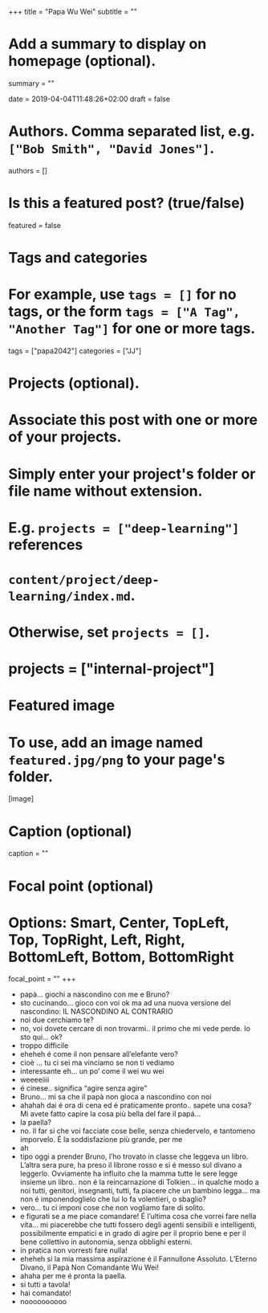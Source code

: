+++
title = "Papa Wu Wei"
subtitle = ""

# Add a summary to display on homepage (optional).
summary = ""

date = 2019-04-04T11:48:26+02:00
draft = false

# Authors. Comma separated list, e.g. `["Bob Smith", "David Jones"]`.
authors = []

# Is this a featured post? (true/false)
featured = false

# Tags and categories
# For example, use `tags = []` for no tags, or the form `tags = ["A Tag", "Another Tag"]` for one or more tags.
tags = ["papa2042"]
categories = ["JJ"]

# Projects (optional).
#   Associate this post with one or more of your projects.
#   Simply enter your project's folder or file name without extension.
#   E.g. `projects = ["deep-learning"]` references 
#   `content/project/deep-learning/index.md`.
#   Otherwise, set `projects = []`.
# projects = ["internal-project"]

# Featured image
# To use, add an image named `featured.jpg/png` to your page's folder. 
[image]
  # Caption (optional)
  caption = ""

  # Focal point (optional)
  # Options: Smart, Center, TopLeft, Top, TopRight, Left, Right, BottomLeft, Bottom, BottomRight
  focal_point = ""
+++

- papà... giochi a nascondino con me e Bruno?
- sto cucinando... gioco con voi ok ma ad una nuova versione del nascondino: IL NASCONDINO AL CONTRARIO
- noi due cerchiamo te?
- no, voi dovete cercare di non trovarmi.. il primo che mi vede perde. Io sto qui... ok?
- troppo difficile
- eheheh é come il non pensare all’elefante vero?
- cioè ... tu ci sei ma vinciamo se non ti vediamo
- interessante eh... un po’ come il wei wu wei
- weeeeiiii
- é cinese.. significa “agire senza agire”
- Bruno... mi sa che il papà non gioca a nascondino con noi
- ahahah dai é ora di cena ed é praticamente pronto.. sapete una cosa? Mi avete fatto capire la cosa più bella del fare il papá...
- la paella?
- no. Il far si che voi facciate cose belle, senza chiedervelo, e tantomeno imporvelo. É la soddisfazione più grande, per me
- ah
- tipo oggi a prender Bruno, l’ho trovato in classe che leggeva un libro. L’altra sera pure, ha preso il librone rosso e si é messo sul divano a leggerlo. Ovviamente ha influito che la mamma tutte le sere legge insieme un libro.. non é la reincarnazione di Tolkien... in qualche modo a noi tutti, genitori, insegnanti, tutti, fa piacere che un bambino legga... ma non é imponendoglielo che lui lo fa volentieri, o sbaglio?
- vero... tu ci imponi cose che non vogliamo fare di solito.
- e figurati se a me piace comandare! É l’ultima cosa che vorrei fare nella vita... mi piacerebbe che tutti fossero degli agenti sensibili e intelligenti, possibilmente empatici e in grado di agire per il proprio bene e per il bene collettivo in autonomia, senza obblighi esterni.
- in pratica non vorresti fare nulla!
- eheheh si la mia massima aspirazione é il Fannullone Assoluto. L’Eterno Divano, il Papà Non Comandante Wu Wei!
- ahaha per me é pronta la paella.
- si tutti a tavola!
- hai comandato!
- noooooooooo
